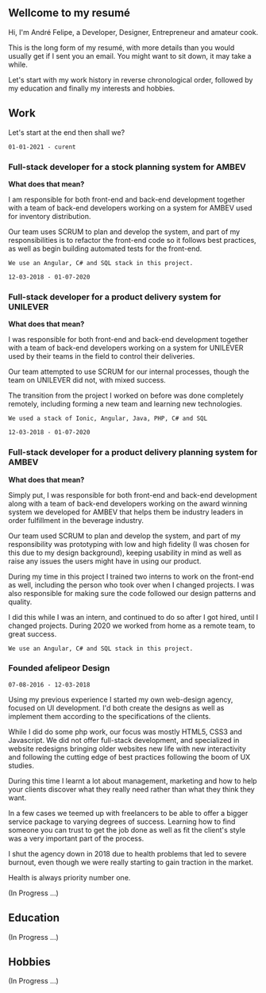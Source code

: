 ## Wellcome to my resumé

Hi, I'm André Felipe, a Developer, Designer, Entrepreneur and amateur cook.

This is the long form of my resumé, with more details than you would usually get if I sent you an email. You might want to sit down, it may take a while.

Let's start with my work history in reverse chronological order, followed by my education and finally my interests and hobbies.

## Work

Let's start at the end then shall we?

```
01-01-2021 - curent
```

### Full-stack developer for a stock planning system for AMBEV

**What does that mean?**

I am responsible for both front-end and back-end development together with a team of back-end developers working on a system for AMBEV used for inventory distribution.

Our team uses SCRUM to plan and develop the system, and part of my responsibilities is to refactor the front-end code so it follows best practices, as well as begin building automated tests for the front-end.

`We use an Angular, C# and SQL stack in this project.`

```
12-03-2018 - 01-07-2020
```

### Full-stack developer for a product delivery system for UNILEVER

**What does that mean?**

I was responsible for both front-end and back-end development together with a team of back-end developers working on a system for UNILEVER used by their teams in the field to control their deliveries.

Our team attempted to use SCRUM for our internal processes, though the team on UNILEVER did not, with mixed success.

The transition from the project I worked on before was done completely remotely, including forming a new team and learning new technologies.

`We used a stack of Ionic, Angular, Java, PHP, C# and SQL`

```
12-03-2018 - 01-07-2020
```

### Full-stack developer for a product delivery planning system for AMBEV

**What does that mean?**

Simply put, I was responsible for both front-end and back-end development along with a team of back-end developers working on the award winning system we developed for AMBEV that helps them be industry leaders in order fulfillment in the beverage industry.

Our team used SCRUM to plan and develop the system, and part of my responsibility was prototyping with low and high fidelity (I was chosen for this due to my design background), keeping usability in mind as well as raise any issues the users might have in using our product.

During my time in this project I trained two interns to work on the front-end as well, including the person who took over when I changed projects. I was also responsible for making sure the code followed our design patterns and quality.

I did this while I was an intern, and continued to do so after I got hired, until I changed projects. During 2020 we worked from home as a remote team, to great success.

`We use an Angular, C# and SQL stack in this project.`

### Founded afelipeor Design

```
07-08-2016 - 12-03-2018
```

Using my previous experience I started my own web-design agency, focused on UI development. I'd both create the designs as well as implement them according to the specifications of the clients.

While I did do some php work, our focus was mostly HTML5, CSS3 and Javascript. We did not offer full-stack development, and specialized in website redesigns bringing older websites new life with new interactivity and following the cutting edge of best practices following the boom of UX studies.

During this time I learnt a lot about management, marketing and how to help your clients discover what they really need rather than what they think they want.

In a few cases we teemed up with freelancers to be able to offer a bigger service package to varying degrees of success. Learning how to find someone you can trust to get the job done as well as fit the client's style was a very important part of the process.

I shut the agency down in 2018 due to health problems that led to severe burnout, even though we were really starting to gain traction in the market.

Health is always priority number one.

(In Progress ...)

## Education

(In Progress ...)

## Hobbies

(In Progress ...)
